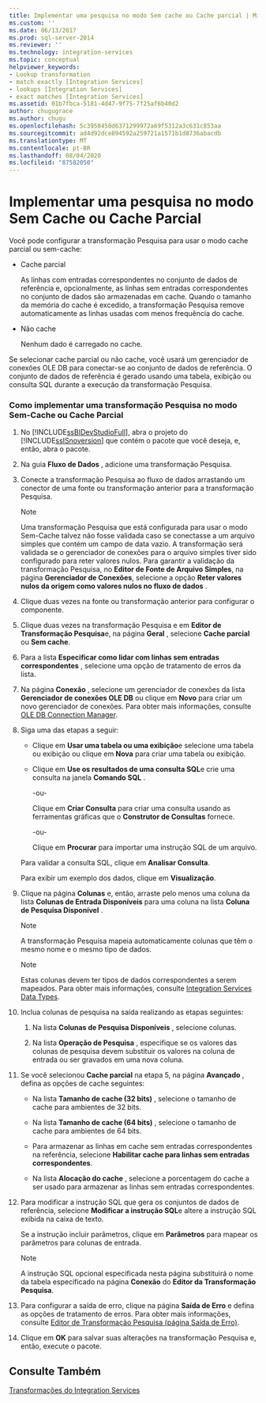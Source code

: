 ```yaml
---
title: Implementar uma pesquisa no modo Sem cache ou Cache parcial | Microsoft Docs
ms.custom: ''
ms.date: 06/13/2017
ms.prod: sql-server-2014
ms.reviewer: ''
ms.technology: integration-services
ms.topic: conceptual
helpviewer_keywords:
- Lookup transformation
- match exactly [Integration Services]
- lookups [Integration Services]
- exact matches [Integration Services]
ms.assetid: 01b7fbca-5181-4d47-9f75-7f25af6b40d2
author: chugugrace
ms.author: chugu
ms.openlocfilehash: 5c3958450d6371299972a69f5312a3c631c853aa
ms.sourcegitcommit: ad4d92dce894592a259721a1571b1d8736abacdb
ms.translationtype: MT
ms.contentlocale: pt-BR
ms.lasthandoff: 08/04/2020
ms.locfileid: "87582050"
---
```

# <a name="implement-a-lookup-in-no-cache-or-partial-cache-mode"></a>Implementar uma pesquisa no modo Sem Cache ou Cache Parcial
  Você pode configurar a transformação Pesquisa para usar o modo cache parcial ou sem-cache:  
  
-   Cache parcial  
  
     As linhas com entradas correspondentes no conjunto de dados de referência e, opcionalmente, as linhas sem entradas correspondentes no conjunto de dados são armazenadas em cache. Quando o tamanho da memória do cache é excedido, a transformação Pesquisa remove automaticamente as linhas usadas com menos frequência do cache.  
  
-   Não cache  
  
     Nenhum dado é carregado no cache.  
  
 Se selecionar cache parcial ou não cache, você usará um gerenciador de conexões OLE DB para conectar-se ao conjunto de dados de referência. O conjunto de dados de referência é gerado usando uma tabela, exibição ou consulta SQL durante a execução da transformação Pesquisa.  
  
### <a name="to-implement-a-lookup-transformation-in-no-cache-or-partial-cache-mode"></a>Como implementar uma transformação Pesquisa no modo Sem-Cache ou Cache Parcial  
  
1.  No [!INCLUDE[ssBIDevStudioFull](../../../includes/ssbidevstudiofull-md.md)], abra o projeto do [!INCLUDE[ssISnoversion](../../../includes/ssisnoversion-md.md)] que contém o pacote que você deseja, e, então, abra o pacote.  
  
2.  Na guia **Fluxo de Dados** , adicione uma transformação Pesquisa.  
  
3.  Conecte a transformação Pesquisa ao fluxo de dados arrastando um conector de uma fonte ou transformação anterior para a transformação Pesquisa.  
  
    > [!NOTE]  
    >  Uma transformação Pesquisa que está configurada para usar o modo Sem-Cache talvez não fosse validada caso se conectasse a um arquivo simples que contém um campo de data vazio. A transformação será validada se o gerenciador de conexões para o arquivo simples tiver sido configurado para reter valores nulos. Para garantir a validação da transformação Pesquisa, no **Editor de Fonte de Arquivo Simples**, na página **Gerenciador de Conexões**, selecione a opção **Reter valores nulos da origem como valores nulos no fluxo de dados** .  
  
4.  Clique duas vezes na fonte ou transformação anterior para configurar o componente.  
  
5.  Clique duas vezes na transformação Pesquisa e em **Editor de Transformação Pesquisa**e, na página **Geral** , selecione **Cache parcial** ou **Sem cache**.  
  
6.  Para a lista **Especificar como lidar com linhas sem entradas correspondentes** , selecione uma opção de tratamento de erros da lista.  
  
7.  Na página **Conexão** , selecione um gerenciador de conexões da lista **Gerenciador de conexões OLE DB** ou clique em **Novo** para criar um novo gerenciador de conexões. Para obter mais informações, consulte [OLE DB Connection Manager](../../connection-manager/ole-db-connection-manager.md).  
  
8.  Siga uma das etapas a seguir:  
  
    -   Clique em **Usar uma tabela ou uma exibição**e selecione uma tabela ou exibição ou clique em **Nova** para criar uma tabela ou exibição.  
  
    -   Clique em **Use os resultados de uma consulta SQL**e crie uma consulta na janela **Comando SQL** .  
  
         -ou-  
  
         Clique em **Criar Consulta** para criar uma consulta usando as ferramentas gráficas que o **Construtor de Consultas** fornece.  
  
         -ou-  
  
         Clique em **Procurar** para importar uma instrução SQL de um arquivo.  
  
     Para validar a consulta SQL, clique em **Analisar Consulta**.  
  
     Para exibir um exemplo dos dados, clique em **Visualização**.  
  
9. Clique na página **Colunas** e, então, arraste pelo menos uma coluna da lista **Colunas de Entrada Disponíveis** para uma coluna na lista **Coluna de Pesquisa Disponível** .  
  
    > [!NOTE]  
    >  A transformação Pesquisa mapeia automaticamente colunas que têm o mesmo nome e o mesmo tipo de dados.  
  
    > [!NOTE]  
    >  Estas colunas devem ter tipos de dados correspondentes a serem mapeados. Para obter mais informações, consulte [Integration Services Data Types](../integration-services-data-types.md).  
  
10. Inclua colunas de pesquisa na saída realizando as etapas seguintes:  
  
    1.  Na lista **Colunas de Pesquisa Disponíveis** , selecione colunas.  
  
    2.  Na lista **Operação de Pesquisa** , especifique se os valores das colunas de pesquisa devem substituir os valores na coluna de entrada ou ser gravados em uma nova coluna.  
  
11. Se você selecionou **Cache parcial** na etapa 5, na página **Avançado** , defina as opções de cache seguintes:  
  
    -   Na lista **Tamanho de cache (32 bits)** , selecione o tamanho de cache para ambientes de 32 bits.  
  
    -   Na lista **Tamanho de cache (64 bits)** , selecione o tamanho de cache para ambientes de 64 bits.  
  
    -   Para armazenar as linhas em cache sem entradas correspondentes na referência, selecione **Habilitar cache para linhas sem entradas correspondentes**.  
  
    -   Na lista **Alocação do cache** , selecione a porcentagem do cache a ser usado para armazenar as linhas sem entradas correspondentes.  
  
12. Para modificar a instrução SQL que gera os conjuntos de dados de referência, selecione **Modificar a instrução SQL**e altere a instrução SQL exibida na caixa de texto.  
  
     Se a instrução incluir parâmetros, clique em **Parâmetros** para mapear os parâmetros para colunas de entrada.  
  
    > [!NOTE]  
    >  A instrução SQL opcional especificada nesta página substituirá o nome da tabela especificado na página **Conexão** do **Editor da Transformação Pesquisa**.  
  
13. Para configurar a saída de erro, clique na página **Saída de Erro** e defina as opções de tratamento de erros. Para obter mais informações, consulte [Editor de Transformação Pesquisa &#40;página Saída de Erro&#41;](../../lookup-transformation-editor-error-output-page.md).  
  
14. Clique em **OK** para salvar suas alterações na transformação Pesquisa e, então, execute o pacote.  
  
## <a name="see-also"></a>Consulte Também  
 [Transformações do Integration Services](integration-services-transformations.md)  
  
  
